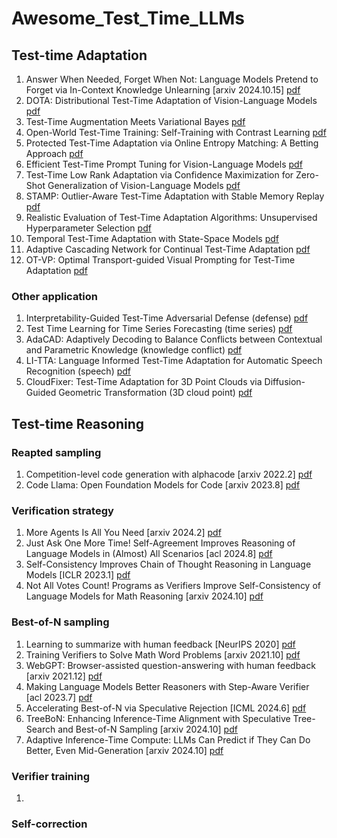 # Awesome_Test_Time_LLMs

## Test-time Adaptation
1. Answer When Needed, Forget When Not: Language Models Pretend to Forget via In-Context Knowledge Unlearning [arxiv 2024.10.15] [pdf](https://arxiv.org/pdf/2410.00382)
2. DOTA: Distributional Test-Time Adaptation of Vision-Language Models [pdf](https://arxiv.org/pdf/2409.19375)
3. Test-Time Augmentation Meets Variational Bayes [pdf](https://arxiv.org/pdf/2409.12587)
4. Open-World Test-Time Training: Self-Training with Contrast Learning [pdf](https://arxiv.org/pdf/2409.09591)
5. Protected Test-Time Adaptation via Online Entropy Matching: A Betting Approach [pdf](https://arxiv.org/pdf/2408.07511)
6. Efficient Test-Time Prompt Tuning for Vision-Language Models [pdf](https://arxiv.org/pdf/2408.05775)
7. Test-Time Low Rank Adaptation via Confidence Maximization for Zero-Shot Generalization of Vision-Language Models [pdf](https://arxiv.org/pdf/2407.15913)
8. STAMP: Outlier-Aware Test-Time Adaptation with Stable Memory Replay [pdf](https://arxiv.org/pdf/2407.15773)
9. Realistic Evaluation of Test-Time Adaptation Algorithms: Unsupervised Hyperparameter Selection [pdf](https://arxiv.org/pdf/2407.14231)
10. Temporal Test-Time Adaptation with State-Space Models [pdf](https://arxiv.org/pdf/2407.12492)
11. Adaptive Cascading Network for Continual Test-Time Adaptation [pdf](https://arxiv.org/pdf/2407.12240)
12. OT-VP: Optimal Transport-guided Visual Prompting for Test-Time Adaptation [pdf](https://arxiv.org/pdf/2407.09498)

### Other application
1. Interpretability-Guided Test-Time Adversarial Defense (defense) [pdf](https://arxiv.org/pdf/2409.15190)
2. Test Time Learning for Time Series Forecasting (time series) [pdf](https://arxiv.org/pdf/2409.14012)
3. AdaCAD: Adaptively Decoding to Balance Conflicts between Contextual and Parametric Knowledge (knowledge conflict) [pdf](https://arxiv.org/pdf/2409.07394)
4. LI-TTA: Language Informed Test-Time Adaptation for Automatic Speech Recognition (speech) [pdf](https://arxiv.org/pdf/2408.05769)
5. CloudFixer: Test-Time Adaptation for 3D Point Clouds via Diffusion-Guided Geometric Transformation (3D cloud point) [pdf](https://arxiv.org/pdf/2407.16193)

## Test-time Reasoning
### Reapted sampling
1. Competition-level code generation with alphacode [arxiv 2022.2] [pdf](https://arxiv.org/pdf/2203.07814)
2. Code Llama: Open Foundation Models for Code [arxiv 2023.8] [pdf](https://arxiv.org/pdf/2308.12950)
### Verification strategy
1. More Agents Is All You Need [arxiv 2024.2] [pdf](https://arxiv.org/pdf/2402.05120)
2. Just Ask One More Time! Self-Agreement Improves Reasoning of Language Models in (Almost) All Scenarios [acl 2024.8] [pdf](https://aclanthology.org/2024.findings-acl.230.pdf)
3. Self-Consistency Improves Chain of Thought Reasoning in Language Models [ICLR 2023.1] [pdf](https://openreview.net/pdf?id=1PL1NIMMrw)
4. Not All Votes Count! Programs as Verifiers Improve Self-Consistency of Language Models for Math Reasoning [arxiv 2024.10] [pdf](https://arxiv.org/pdf/2410.12608)
### Best-of-N sampling
1. Learning to summarize with human feedback [NeurIPS 2020] [pdf](https://proceedings.neurips.cc/paper_files/paper/2020/file/1f89885d556929e98d3ef9b86448f951-Paper.pdf)
2. Training Verifiers to Solve Math Word Problems [arxiv 2021.10] [pdf](https://arxiv.org/pdf/2110.14168)
3. WebGPT: Browser-assisted question-answering with human feedback [arxiv 2021.12] [pdf](https://arxiv.org/pdf/2112.09332)
4. Making Language Models Better Reasoners with Step-Aware Verifier [acl 2023.7] [pdf](https://aclanthology.org/2023.acl-long.291.pdf)
5. Accelerating Best-of-N via Speculative Rejection [ICML 2024.6] [pdf](https://openreview.net/pdf?id=dRp8tAIPhj)
6. TreeBoN: Enhancing Inference-Time Alignment with Speculative Tree-Search and Best-of-N Sampling [arxiv 2024.10] [pdf](https://arxiv.org/pdf/2410.16033)
7. Adaptive Inference-Time Compute: LLMs Can Predict if They Can Do Better, Even Mid-Generation [arxiv 2024.10] [pdf](https://arxiv.org/pdf/2410.02725)
### Verifier training 
1.

### Self-correction

